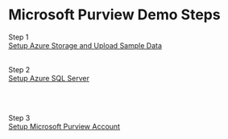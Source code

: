 # Microsoft Purview Demo Steps

Step 1 <br>
[Setup Azure Storage and Upload Sample Data](https://github.com/rawatsudhir1/MpurviewVnet/blob/main/documents/Setup_Storage_Upload_Data.pdf)
<br><br>

Step 2 <br>
[Setup Azure SQL Server](https://github.com/rawatsudhir1/MpurviewVnet/blob/main/documents/Setup_Azure_SQL_Server.pdf)

<br>
<br>

Step 3 <br>
[Setup Microsoft Purview Account](https://learn.microsoft.com/en-us/azure/purview/create-microsoft-purview-portal)

